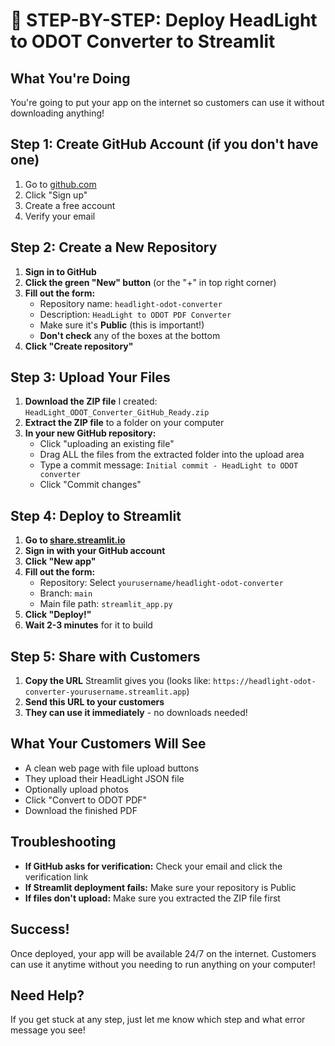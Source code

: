 # 🚀 STEP-BY-STEP: Deploy HeadLight to ODOT Converter to Streamlit

## What You're Doing
You're going to put your app on the internet so customers can use it without downloading anything!

## Step 1: Create GitHub Account (if you don't have one)
1. Go to [github.com](https://github.com)
2. Click "Sign up" 
3. Create a free account
4. Verify your email

## Step 2: Create a New Repository
1. **Sign in to GitHub**
2. **Click the green "New" button** (or the "+" in top right corner)
3. **Fill out the form:**
   - Repository name: `headlight-odot-converter`
   - Description: `HeadLight to ODOT PDF Converter`
   - Make sure it's **Public** (this is important!)
   - **Don't check** any of the boxes at the bottom
4. **Click "Create repository"**

## Step 3: Upload Your Files
1. **Download the ZIP file** I created: `HeadLight_ODOT_Converter_GitHub_Ready.zip`
2. **Extract the ZIP file** to a folder on your computer
3. **In your new GitHub repository:**
   - Click "uploading an existing file"
   - Drag ALL the files from the extracted folder into the upload area
   - Type a commit message: `Initial commit - HeadLight to ODOT converter`
   - Click "Commit changes"

## Step 4: Deploy to Streamlit
1. **Go to [share.streamlit.io](https://share.streamlit.io)**
2. **Sign in with your GitHub account**
3. **Click "New app"**
4. **Fill out the form:**
   - Repository: Select `yourusername/headlight-odot-converter`
   - Branch: `main`
   - Main file path: `streamlit_app.py`
5. **Click "Deploy!"**
6. **Wait 2-3 minutes** for it to build

## Step 5: Share with Customers
1. **Copy the URL** Streamlit gives you (looks like: `https://headlight-odot-converter-yourusername.streamlit.app`)
2. **Send this URL to your customers**
3. **They can use it immediately** - no downloads needed!

## What Your Customers Will See
- A clean web page with file upload buttons
- They upload their HeadLight JSON file
- Optionally upload photos
- Click "Convert to ODOT PDF"
- Download the finished PDF

## Troubleshooting
- **If GitHub asks for verification:** Check your email and click the verification link
- **If Streamlit deployment fails:** Make sure your repository is Public
- **If files don't upload:** Make sure you extracted the ZIP file first

## Success!
Once deployed, your app will be available 24/7 on the internet. Customers can use it anytime without you needing to run anything on your computer!

## Need Help?
If you get stuck at any step, just let me know which step and what error message you see!
